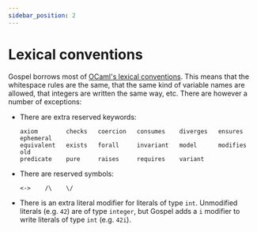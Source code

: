 ```yaml
---
sidebar_position: 2
---
```


# Lexical conventions

Gospel borrows most of [OCaml's lexical
conventions](https://caml.inria.fr/pub/docs/manual-ocaml/lex.html).
This means that the whitespace rules are the same, that the same kind
of variable names are allowed, that integers are written the same way,
etc. There are however a number of exceptions:

- There are extra reserved keywords:
  ```
  axiom        checks   coercion   consumes    diverges   ensures    ephemeral
  equivalent   exists   forall     invariant   model      modifies   old
  predicate    pure     raises     requires    variant
  ```

- There are reserved symbols:
  ```
  <->    /\    \/
  ```

- There is an extra literal modifier for literals of type `int`. Unmodified 
  literals (e.g. `42`) are of type `integer`, but Gospel adds a `i` modifier to
  write literals of type `int` (e.g. `42i`).
